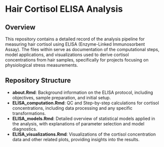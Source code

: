 
 
 # Hair Cortisol ELISA Analysis

## Overview
This repository contains a detailed record of the analysis pipeline for measuring hair cortisol using ELISA (Enzyme-Linked Immunosorbent Assay). The files within serve as documentation of the computational steps, model applications, and visualizations used to derive cortisol concentrations from hair samples, specifically for projects focusing on physiological stress measurements.

## Repository Structure
- **about.Rmd**: Background information on the ELISA protocol, including objectives, sample preparation, and initial setup.
- **ELISA_computation.Rmd**: QC and Step-by-step calculations for cortisol concentrations, including data processing and any specific transformations.
- **ELISA_models.Rmd**: Detailed overview of statistical models applied in the analysis, with explanations of parameter selection and model diagnostics.
- **ELISA_visualizations.Rmd**: Visualizations of the cortisol concentration data and other related plots, providing insights into the results.

